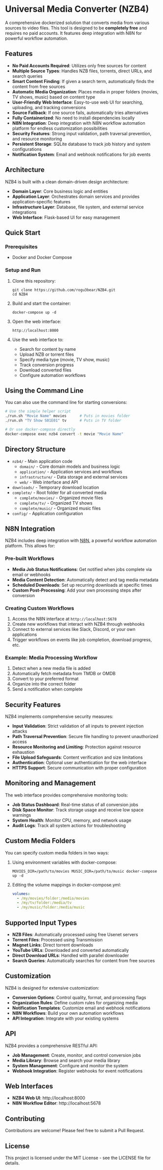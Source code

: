 # Universal Media Converter (NZB4)

A comprehensive dockerized solution that converts media from various sources to video files. This tool is designed to be **completely free** and requires no paid accounts. It features deep integration with N8N for powerful workflow automation.

## Features

- **No Paid Accounts Required**: Utilizes only free sources for content
- **Multiple Source Types**: Handles NZB files, torrents, direct URLs, and search queries
- **Smart Content Finding**: If given a search term, automatically finds the content from free sources
- **Automatic Media Organization**: Places media in proper folders (movies, TV shows, music) based on content type
- **User-Friendly Web Interface**: Easy-to-use web UI for searching, uploading, and tracking conversions
- **Source Fallback**: If one source fails, automatically tries alternatives
- **Fully Containerized**: No need to install dependencies locally
- **N8N Integration**: Deep integration with N8N workflow automation platform for endless customization possibilities
- **Security Features**: Strong input validation, path traversal prevention, and resource monitoring
- **Persistent Storage**: SQLite database to track job history and system configurations 
- **Notification System**: Email and webhook notifications for job events

## Architecture

NZB4 is built with a clean domain-driven design architecture:

- **Domain Layer**: Core business logic and entities
- **Application Layer**: Orchestrates domain services and provides application-specific features
- **Infrastructure Layer**: Database, file system, and external service integrations
- **Web Interface**: Flask-based UI for easy management

## Quick Start

### Prerequisites

- Docker and Docker Compose

### Setup and Run

1. Clone this repository:
   ```
   git clone https://github.com/rogu3bear/NZB4.git
   cd NZB4
   ```

2. Build and start the container:
   ```
   docker-compose up -d
   ```

3. Open the web interface:
   ```
   http://localhost:8000
   ```

4. Use the web interface to:
   - Search for content by name
   - Upload NZB or torrent files
   - Specify media type (movie, TV show, music)
   - Track conversion progress
   - Download converted files
   - Configure automation workflows

## Using the Command Line

You can also use the command line for starting conversions:

```bash
# Use the simple helper script
./run.sh "Movie Name" movies      # Puts in movies folder
./run.sh "TV Show S01E01" tv      # Puts in TV folder

# Or use docker-compose directly
docker-compose exec nzb4 convert -t movie "Movie Name"
```

## Directory Structure

- `nzb4/` - Main application code
  - `domain/` - Core domain models and business logic
  - `application/` - Application services and workflows
  - `infrastructure/` - Data storage and external services
  - `web/` - Web interface and API
- `downloads/` - Temporary download location
- `complete/` - Root folder for all converted media
  - `complete/movies/` - Organized movie files
  - `complete/tv/` - Organized TV shows
  - `complete/music/` - Organized music files
- `config/` - Application configuration

## N8N Integration

NZB4 includes deep integration with [N8N](https://n8n.io/), a powerful workflow automation platform. This allows for:

### Pre-built Workflows

- **Media Job Status Notifications**: Get notified when jobs complete via email or webhooks
- **Media Content Detection**: Automatically detect and tag media metadata
- **Scheduled Downloads**: Set up recurring downloads at specific times
- **Custom Post-Processing**: Add your own processing steps after conversion

### Creating Custom Workflows

1. Access the N8N interface at `http://localhost:5678`
2. Create new workflows that interact with NZB4 through webhooks
3. Connect to external services like Slack, Discord, or your own applications
4. Trigger workflows on events like job completion, download progress, etc.

### Example: Media Processing Workflow

1. Detect when a new media file is added
2. Automatically fetch metadata from TMDB or OMDB
3. Convert to your preferred format
4. Organize into the correct folder
5. Send a notification when complete

## Security Features

NZB4 implements comprehensive security measures:

- **Input Validation**: Strict validation of all inputs to prevent injection attacks
- **Path Traversal Prevention**: Secure file handling to prevent unauthorized access
- **Resource Monitoring and Limiting**: Protection against resource exhaustion
- **File Upload Safeguards**: Content verification and size limitations
- **Authentication**: Optional user authentication for the web interface
- **HTTPS Support**: Secure communication with proper configuration

## Monitoring and Management

The web interface provides comprehensive monitoring tools:

- **Job Status Dashboard**: Real-time status of all conversion jobs
- **Disk Space Monitor**: Track storage usage and receive low space warnings
- **System Health**: Monitor CPU, memory, and network usage
- **Audit Logs**: Track all system actions for troubleshooting

## Custom Media Folders

You can specify custom media folders in two ways:

1. Using environment variables with docker-compose:
   ```
   MOVIES_DIR=/path/to/movies MUSIC_DIR=/path/to/music docker-compose up -d
   ```

2. Editing the volume mappings in docker-compose.yml:
   ```yaml
   volumes:
     - /my/movies/folder:/media/movies
     - /my/tv/folder:/media/tv
     - /my/music/folder:/media/music
   ```

## Supported Input Types

- **NZB Files**: Automatically processed using free Usenet servers
- **Torrent Files**: Processed using Transmission
- **Magnet Links**: Direct torrent downloads
- **YouTube URLs**: Downloaded and converted automatically
- **Direct Download URLs**: Handled with parallel downloader
- **Search Queries**: Automatically searches for content from free sources

## Customization

NZB4 is designed for extensive customization:

- **Conversion Options**: Control quality, format, and processing flags
- **Organization Rules**: Define custom rules for organizing media
- **Notification Templates**: Customize email and webhook notifications
- **N8N Workflows**: Build your own automation workflows
- **API Integration**: Integrate with your existing systems

## API

NZB4 provides a comprehensive RESTful API:

- **Job Management**: Create, monitor, and control conversion jobs
- **Media Library**: Browse and search your media library
- **System Management**: Configure and monitor the system
- **Webhook Integration**: Register webhooks for event notifications

## Web Interfaces

- **NZB4 Web UI**: http://localhost:8000
- **N8N Workflow Editor**: http://localhost:5678

## Contributing

Contributions are welcome! Please feel free to submit a Pull Request.

## License

This project is licensed under the MIT License - see the LICENSE file for details. 